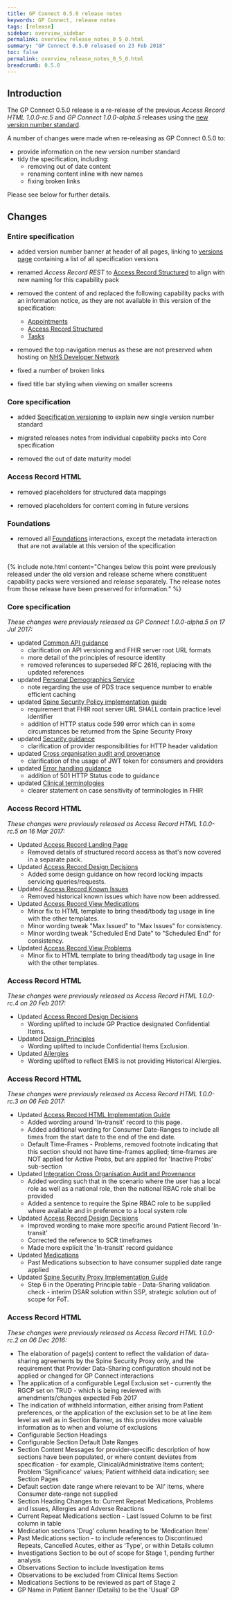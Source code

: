 ```yaml
---
title: GP Connect 0.5.0 release notes
keywords: GP Connect, release notes
tags: [release]
sidebar: overview_sidebar
permalink: overview_release_notes_0_5_0.html
summary: "GP Connect 0.5.0 released on 23 Feb 2018"
toc: false
permalink: overview_release_notes_0_5_0.html
breadcrumb: 0.5.0
---
```


## Introduction ##

The GP Connect 0.5.0 release is a re-release of the previous *Access Record HTML 1.0.0-rc.5* and *GP Connect 1.0.0-alpha.5* releases using the [new version number standard](design_product_versioning).

A number of changes were made when re-releasing as GP Connect 0.5.0 to: 

- provide information on the new version number standard
- tidy the specification, including:
	- removing out of date content
	- renaming content inline with new names
	- fixing broken links

Please see below for further details.

## Changes ##

### Entire specification ###

- added version number banner at header of all pages, linking to [versions page](https://developer.nhs.uk/gp-connect-specification-versions/) containing a list of all specification versions

- renamed *Access Record REST* to [Access Record Structured](accessrecord_rest.html) to align with new naming for this capability pack

- removed the content of and replaced the following capability packs with an information notice, as they are not available in this version of the specification:
	- [Appointments](appointments.html)
	- [Access Record Structured](accessrecord_rest.html)
	- [Tasks](tasks.html)

- removed the top navigation menus as these are not preserved when hosting on [NHS Developer Network](https://developer.nhs.uk)

- fixed a number of broken links

- fixed title bar styling when viewing on smaller screens

### Core specification ###

- added [Specification versioning](design_product_versioning.html) to explain new single version number standard

- migrated releases notes from individual capability packs into Core specification

- removed the out of date maturity model

### Access Record HTML ###

- removed placeholders for structured data mappings

- removed placeholders for content coming in future versions

### Foundations ###

- removed all [Foundations](foundations.html) interactions, except the metadata interaction that are not available at this version of the specification


<br/>
{% include note.html content="Changes below this point were previously released under the old version and release scheme where constituent capability packs were versioned and release separately.  The release notes from those release have been preserved for information." %}

### Core specification

*These changes were previously released as GP Connect 1.0.0-alpha.5 on 17 Jul 2017:*

- updated [Common API guidance](development_fhir_api_guidance.html)
	- clarification on API versioning and FHIR server root URL formats
	- more detail of the principles of resource identity
	- removed references to superseded RFC 2616, replacing with the updated references
- updated [Personal Demographics Service](integration_personal_demographic_service.html)
	- note regarding the use of PDS trace sequence number to enable efficient caching
- updated [Spine Security Policy implementation guide](integration_spine_security_proxy_implementation_guide.html)
	- requirement that FHIR root server URL SHALL contain practice level identifier
	- addition of HTTP status code 599 error which can in some circumstances be returned from the Spine Security Proxy
- updated [Security guidance](development_api_security_guidance.html)
	- clarification of provider responsibilities for HTTP header validation
- updated [Cross organisation audit and provenance](integration_cross_organisation_audit_and_provenance.html)
	- clarification of the usage of JWT token for consumers and providers
- updated [Error handling guidance](development_fhir_error_handling_guidance.html)
	- addition of 501 HTTP Status code to guidance
- updated [Clinical terminologies](design_clinical_terminologies.html)
	- clearer statement on case sensitivity of terminologies in FHIR

	
### Access Record HTML

*These changes were previously released as Access Record HTML 1.0.0-rc.5 on 16 Mar 2017:*

- Updated [Access Record Landing Page](accessrecord.html)
  - Removed details of structured record access as that's now covered in a separate pack.
- Updated [Access Record Design Decisions](accessrecord_design.html)
  - Added some design guidance on how record locking impacts servicing queries/requests.
- Updated [Access Record Known Issues](accessrecord_known_issues.html)
  - Removed historical known issues which have now been addressed.
- Updated [Access Record View Medications](accessrecord_view_medications.html)
  - Minor fix to HTML template to bring thead/tbody tag usage in line with the other templates.
  - Minor wording tweak "Max Issued" to "Max Issues" for consistency.
  - Minor wording tweak "Scheduled End Date" to "Scheduled End" for consistency.
- Updated [Access Record View Problems](accessrecord_view_problems.html)
  - Minor fix to HTML template to bring thead/tbody tag usage in line with the other templates.

  
### Access Record HTML

*These changes were previously released as Access Record HTML 1.0.0-rc.4 on 20 Feb 2017:*

- Updated [Access Record Design Decisions](accessrecord_design.html)
  - Wording uplifted to include GP Practice designated Confidential Items.
- Updated [Design_Principles](designprinciples_ig_principles.html)
  - Wording uplifted to include Confidential Items Exclusion.
- Updated [Allergies](accessrecord_view_allergies.html)
  - Wording uplifted to reflect EMIS is not providing Historical Allergies.

### Access Record HTML

*These changes were previously released as Access Record HTML 1.0.0-rc.3 on 06 Feb 2017:*

- Updated [Access Record HTML Implementation Guide](accessrecord_development_html_implementation_guide.html)  
  - Added wording around 'In-transit' record to this page.
  - Added additional wording for Consumer Date-Ranges to include all times from the start date to the end of the end date.
  - Default Time-Frames -  Problems, removed footnote indicating that this section should not have time-frames applied;  time-frames are NOT applied for Active Probs, but are applied for 'Inactive Probs' sub-section
- Updated [Integration Cross Organisation Audit and Provenance](integration_cross_organisation_audit_and_provenance.html)
  - Added wording such that in the scenario where the user has a local role as well as a national role, then the national RBAC role shall be provided
  - Added a sentence to require the Spine RBAC role to be supplied where available and in preference to a local system role
- Updated [Access Record Design Decisions](accessrecord_design.html)
  - Improved wording to make more specific around Patient Record 'In-transit'
  - Corrected the reference to SCR timeframes 
  - Made more explicit the 'In-transit' record guidance
- Updated [Medications](accessrecord_view_medications.html)
  - Past Medications subsection to have consumer supplied date range applied
- Updated [Spine Security Proxy Implementation Guide](integration_spine_security_proxy_implementation_guide.html)
  - Step 6 in the Operating Principle table - Data-Sharing validation check - interim DSAR solution within SSP, strategic solution out of scope for FoT.

### Access Record HTML

*These changes were previously released as Access Record HTML 1.0.0-rc.2 on 06 Dec 2016:*

- The elaboration of page(s) content to reflect the validation of data-sharing agreements by the Spine Security Proxy only, and the requirement that Provider Data-Sharing configuration should not be applied or changed for GP Connect interactions 
- The application of a configurable Legal Exclusion set - currently the RGCP set on TRUD -  which is being reviewed with amendments/changes expected Feb 2017
- The indication of withheld information, either arising from Patient preferences, or the application of the exclusion set to be at line item level as well as in Section Banner, as this provides more valuable information as to when and volume of exclusions
- Configurable Section Headings
- Configurable Section Default Date Ranges
- Section Content Messages for provider-specific description of how sections have been populated, or where content deviates from specification - for example, Clinical/Administrative Items content; Problem 'Significance' values;  Patient withheld data indication;   see Section Pages
- Default section date range where relevant to be 'All' items, where Consumer date-range not supplied
- Section Heading Changes to: Current Repeat Medications, Problems and Issues, Allergies and Adverse Reactions
- Current Repeat Medications section - Last Issued Column to be first column in table
- Medication sections 'Drug' column heading to be 'Medication Item'
- Past Medications section - to include references to Discontinued Repeats, Cancelled Acutes, either as 'Type', or within Details column
- Investigations Section to be out of scope for Stage 1, pending further analysis
- Observations Section to include Investigation items
- Observations to be excluded from Clinical Items Section
- Medications Sections to be reviewed as part of Stage 2
- GP Name in Patient Banner (Details) to be the 'Usual' GP
